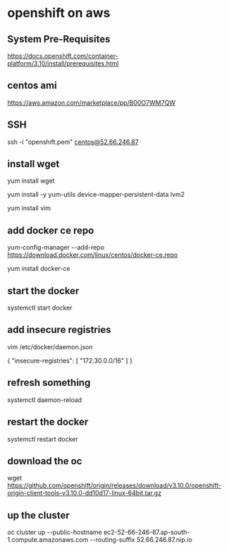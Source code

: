 # openshift on aws
## System Pre-Requisites 
https://docs.openshift.com/container-platform/3.10/install/prerequisites.html

## centos ami
https://aws.amazon.com/marketplace/pp/B00O7WM7QW

## SSH 
ssh -i "openshift.pem" centos@52.66.246.87

## install wget 
yum install wget 

yum install -y yum-utils device-mapper-persistent-data lvm2

yum install vim 
## add docker ce repo 
yum-config-manager --add-repo https://download.docker.com/linux/centos/docker-ce.repo

yum install docker-ce

## start the docker 
systemctl start docker

## add insecure registries 
vim /etc/docker/daemon.json

{
   "insecure-registries": [
     "172.30.0.0/16"
   ]
}

## refresh something 
systemctl daemon-reload

## restart the docker 
systemctl restart docker

## download the oc 
wget https://github.com/openshift/origin/releases/download/v3.10.0/openshift-origin-client-tools-v3.10.0-dd10d17-linux-64bit.tar.gz

## up the cluster 
oc cluster up --public-hostname ec2-52-66-246-87.ap-south-1.compute.amazonaws.com --routing-suffix 52.66.246.87.nip.io
